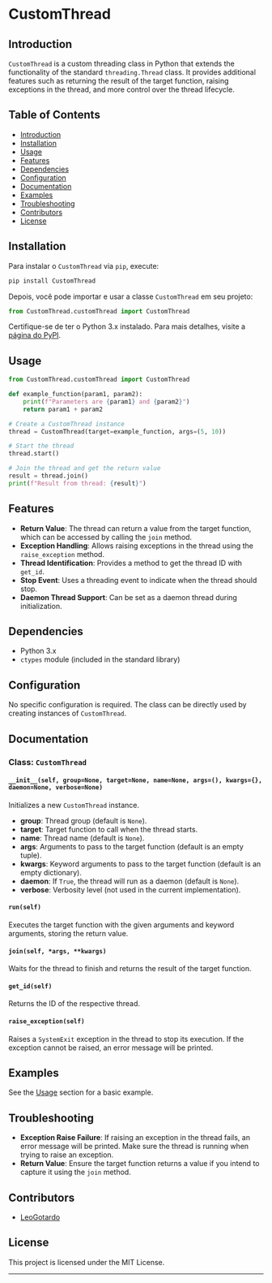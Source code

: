# CustomThread

## Introduction

`CustomThread` is a custom threading class in Python that extends the functionality of the standard `threading.Thread` class. It provides additional features such as returning the result of the target function, raising exceptions in the thread, and more control over the thread lifecycle.

## Table of Contents

- [Introduction](#introduction)
- [Installation](#installation)
- [Usage](#usage)
- [Features](#features)
- [Dependencies](#dependencies)
- [Configuration](#configuration)
- [Documentation](#documentation)
- [Examples](#examples)
- [Troubleshooting](#troubleshooting)
- [Contributors](#contributors)
- [License](#license)

## Installation

Para instalar o `CustomThread` via `pip`, execute:

```bash
pip install CustomThread
```

Depois, você pode importar e usar a classe `CustomThread` em seu projeto:

```python
from CustomThread.customThread import CustomThread
```

Certifique-se de ter o Python 3.x instalado. Para mais detalhes, visite a [página do PyPI](https://pypi.org/project/CustomThread/).

## Usage

```python
from CustomThread.customThread import CustomThread

def example_function(param1, param2):
    print(f"Parameters are {param1} and {param2}")
    return param1 + param2

# Create a CustomThread instance
thread = CustomThread(target=example_function, args=(5, 10))

# Start the thread
thread.start()

# Join the thread and get the return value
result = thread.join()
print(f"Result from thread: {result}")
```

## Features

- **Return Value**: The thread can return a value from the target function, which can be accessed by calling the `join` method.
- **Exception Handling**: Allows raising exceptions in the thread using the `raise_exception` method.
- **Thread Identification**: Provides a method to get the thread ID with `get_id`.
- **Stop Event**: Uses a threading event to indicate when the thread should stop.
- **Daemon Thread Support**: Can be set as a daemon thread during initialization.

## Dependencies

- Python 3.x
- `ctypes` module (included in the standard library)

## Configuration

No specific configuration is required. The class can be directly used by creating instances of `CustomThread`.

## Documentation

### Class: `CustomThread`

#### `__init__(self, group=None, target=None, name=None, args=(), kwargs={}, daemon=None, verbose=None)`
Initializes a new `CustomThread` instance.

- **group**: Thread group (default is `None`).
- **target**: Target function to call when the thread starts.
- **name**: Thread name (default is `None`).
- **args**: Arguments to pass to the target function (default is an empty tuple).
- **kwargs**: Keyword arguments to pass to the target function (default is an empty dictionary).
- **daemon**: If `True`, the thread will run as a daemon (default is `None`).
- **verbose**: Verbosity level (not used in the current implementation).

#### `run(self)`
Executes the target function with the given arguments and keyword arguments, storing the return value.

#### `join(self, *args, **kwargs)`
Waits for the thread to finish and returns the result of the target function.

#### `get_id(self)`
Returns the ID of the respective thread.

#### `raise_exception(self)`
Raises a `SystemExit` exception in the thread to stop its execution. If the exception cannot be raised, an error message will be printed.

## Examples

See the [Usage](#usage) section for a basic example.

## Troubleshooting

- **Exception Raise Failure**: If raising an exception in the thread fails, an error message will be printed. Make sure the thread is running when trying to raise an exception.
- **Return Value**: Ensure the target function returns a value if you intend to capture it using the `join` method.

## Contributors

- [LeoGotardo](https://github.com/LeoGotardo)

## License

This project is licensed under the MIT License.

---
